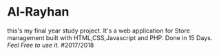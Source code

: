 # Al-Rayhan

this's my final year study project.
It's a web application for Store management built with HTML,CSS,Javascript and PHP.
Done in 15 Days.
*Feel Free to use it.*
#2017/2018
